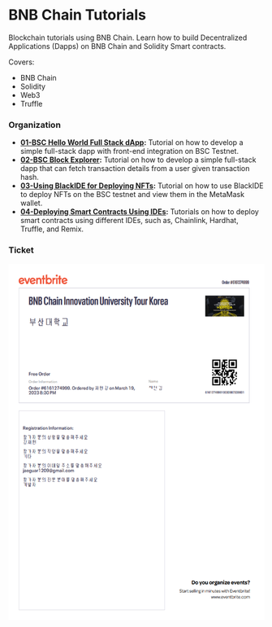 # BNB Chain Tutorials
Blockchain tutorials using BNB Chain. Learn how to build Decentralized Applications (Dapps) on BNB Chain and Solidity Smart contracts.

Covers:
- BNB Chain
- Solidity
- Web3
- Truffle

### Organization
- **[01-BSC Hello World Full Stack dApp](https://github.com/bnb-chain/bnb-chain-tutorial/tree/main/01-%20Hello%20World%20Full%20Stack%20dApp%20on%20BSC):** Tutorial on how to develop a simple full-stack dapp with front-end integration on BSC Testnet.
- **[02-BSC Block Explorer](https://github.com/bnb-chain/bnb-chain-tutorial/tree/main/02-BSC-Block-Explorer):** Tutorial on how to develop a simple full-stack dapp that can fetch transaction details from a user given transaction hash.
- **[03-Using BlackIDE for Deploying NFTs](https://github.com/bnb-chain/bnb-chain-tutorial/tree/main/03-Using-BlackIDE-for-Deploying-NFTs):** Tutorial on how to use BlackIDE to deploy NFTs on the BSC testnet and view them in the MetaMask wallet.
- **[04-Deploying Smart Contracts Using IDEs](https://github.com/bnb-chain/bnb-chain-tutorial/tree/main/04-Deploying-Smart-Contracts-Using-IDEs):** Tutorials on how to deploy smart contracts using different IDEs, such as, Chainlink, Hardhat, Truffle, and Remix.

### Ticket 
<img src="https://github.com/jaehyun1209/bnb-chain/blob/main/Ticket.png"  width="700" height="700">

